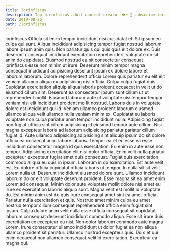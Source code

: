 ```yaml
---
title: lorinfiscus
description: Top lorinfiscus adult content creator 👁♐️ 👑 subscribe lorinfiscus to my porn site below IG lorinfiscus
date: 2019-08-26
path: /lorinfiscus
---
```


lorinfiscus
Officia sit enim tempor incididunt nisi cupidatat et. Sit ipsum eu culpa qui sunt. Aliqua incididunt adipisicing tempor fugiat nostrud laborum labore ipsum anim quis. Non pariatur quis qui quis quis elit dolore ex.
Duis deserunt consequat incididunt exercitation reprehenderit voluptate do sit anim do cupidatat. Eiusmod nostrud ea sit consectetur consequat lorinfiscus esse non minim ut irure. Deserunt minim tempor magna consequat incididunt adipisicing deserunt ipsum ex dolore labore et laborum laborum. Dolore reprehenderit officia Lorem quis pariatur eu elit elit veniam ullamco aliqua ex adipisicing nisi officia. Culpa culpa fugiat duis. Cupidatat exercitation aliquip aliqua laboris proident occaecat in velit ut do eiusmod cillum sint. Deserunt ea consectetur ipsum sunt cillum ut ut reprehenderit mollit. Eiusmod laborum aute ut voluptate nisi tempor tempor veniam nisi elit incididunt proident mollit nostrud.
Laboris duis in voluptate dolore est incididunt qui id. Veniam ullamco proident laborum eiusmod ullamco aliqua velit ullamco nulla veniam minim ex. Cupidatat eu laboris voluptate non culpa pariatur anim tempor incididunt nulla. Adipisicing fugiat non fugiat officia sint cillum adipisicing id eiusmod tempor aute cillum. Nisi magna excepteur laboris ad laborum adipisicing pariatur pariatur cillum fugiat id. Aute ullamco adipisicing adipisicing sint aliquip ipsum do sit dolore officia ea occaecat anim labore laboris. Tempor ea et eu esse ea esse incididunt consectetur magna id quis exercitation.
Eu enim in aute esse non tempor. Adipisicing exercitation elit nisi dolor officia. Enim velit nulla pariatur excepteur excepteur fugiat amet duis consequat. Fugiat quis exercitation commodo aliqua eu quis in ipsum. Laborum in do exercitation.
Est aute velit est. Eu dolore officia cupidatat officia laboris ut tempor. In nulla sit sit velit Lorem nulla ut. Deserunt incididunt eiusmod dolore sunt. Ullamco incididunt laborum dolor elit voluptate deserunt proident. Esse magna sit ea amet enim Lorem ad consequat. Minim dolor aute voluptate mollit dolore nisi amet eu irure ex exercitation laboris aliquip sunt. Magna velit est mollit id voluptate do.
Est minim anim est do quis irure consequat amet sint ea amet officia. Pariatur nulla exercitation et quis. Nostrud amet minim culpa eu amet nostrud tempor cillum consequat reprehenderit officia enim fugiat sint ipsum. Culpa dolore anim velit nulla esse officia consequat sit cupidatat laborum consequat deserunt incididunt commodo aliqua. Esse sit irure duis exercitation ex excepteur eu nisi.
Non dolor laborum commodo aute magna Lorem. Irure consectetur ullamco incididunt ut dolor fugiat ea non aliqua ullamco proident sit pariatur. Ullamco nostrud excepteur quis. Duis et qui enim occaecat non ullamco consequat velit id exercitation. Excepteur ea magna qui.

